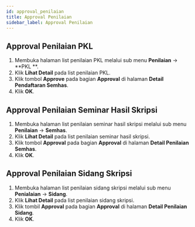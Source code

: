```yaml
---
id: approval_penilaian
title: Approval Penilaian
sidebar_label: Approval Penilaian
---
```


## Approval Penilaian PKL

1. Membuka halaman list penilaian PKL melalui sub menu **Penilaian** -> **PKL **.
2. Klik **Lihat Detail** pada list penilaian PKL.
3. Klik tombol **Approve** pada bagian **Approval** di halaman **Detail Pendaftaran Semhas**.
4. Klik **OK**.

## Approval Penilaian Seminar Hasil Skripsi

1. Membuka halaman list penilaian seminar hasil skripsi melalui sub menu **Penilaian** -> **Semhas**.
2. Klik **Lihat Detail** pada list penilaian seminar hasil skripsi.
3. Klik tombol **Approval** pada bagian **Approval** di halaman **Detail Penilaian Semhas**.
4. Klik **OK**.

## Approval Penilaian Sidang Skripsi

1. Membuka halaman list penilaian sidang skripsi melalui sub menu **Penialaian** -> **Sidang**.
2. Klik **Lihat Detail** pada list penilaian sidang skripsi.
3. Klik tombil **Approval** pada bagian **Approval** di halaman **Detail Penilaian Sidang**.
4. Klik **OK**.
